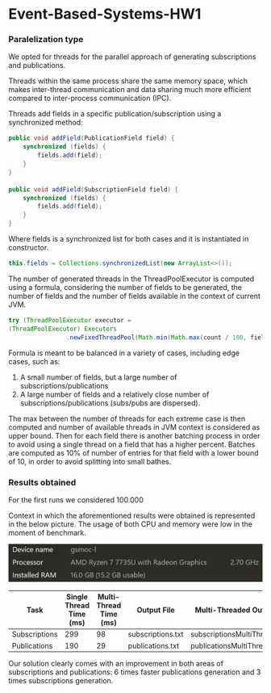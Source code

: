 # Event-Based-Systems-HW1

### Paralelization type
We opted for threads for the parallel approach of generating subscriptions and publications. 

Threads within the same process share the same memory space, which makes inter-thread communication and data sharing much more efficient compared to inter-process communication (IPC).

Threads add fields in a specific publication/subscription using a synchronized method:
```java
public void addField(PublicationField field) {
    synchronized (fields) {
        fields.add(field);
    }
}

public void addField(SubscriptionField field) {
    synchronized (fields) {
        fields.add(field);
    }
}
```
Where fields is a synchronized list for both cases and it is instantiated in constructor.
```java
this.fields = Collections.synchronizedList(new ArrayList<>());
```
The number of generated threads in the ThreadPoolExecutor is computed using a formula, considering the number of fields to be generated, the number of fields and the number of fields available in the context of current JVM.
```java
try (ThreadPoolExecutor executor = 
(ThreadPoolExecutor) Executors
                .newFixedThreadPool(Math.min(Math.max(count / 100, fieldFreq.size()), numOfAvailableThreads))
```
Formula is meant to be balanced in a variety of cases, including edge cases, such as:
1. A small number of fields, but a large number of subscriptions/publications
2. A large number of fields and a relatively close number of subscriptions/publications (subs/pubs are dispersed).

The max between the number of threads for each extreme case is then computed and number of available threads in JVM context is considered as upper bound.
Then for each field there is another batching process in order to avoid using a single thread on a field that has a higher percent. Batches are computed as 10% of number of entries for that field with a lower bound of 10, in order to avoid splitting into small bathes.

### Results obtained
For the first runs we considered 100.000 

Context in which the aforementioned results were obtained is represented in the below picture. The usage of both CPU and memory were low in the moment of benchmark.

![alt text](image.png)

| Task              | Single Thread Time (ms) | Multi-Thread Time (ms) | Output File                    | Multi-Threaded Output File           |
|-------------------|-------------------------|------------------------|-------------------------------|--------------------------------------|
| Subscriptions     | 299                     | 98                     | subscriptions.txt             | subscriptionsMultiThreaded.txt       |
| Publications      | 190                     | 29                     | publications.txt              | publicationsMultiThreaded.txt        |


Our solution clearly comes with an improvement in both areas of subscriptions and publications: 6 times faster publications generation and 3 times subscriptions generation.
